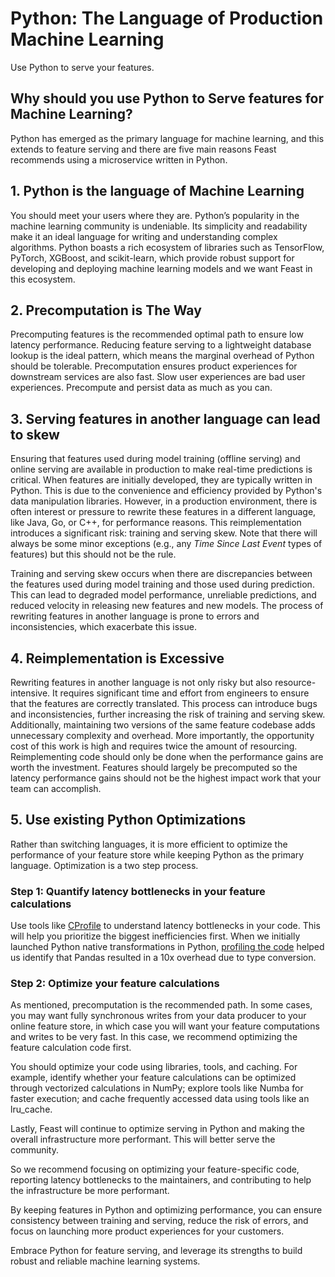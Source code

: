 # Python: The Language of Production Machine Learning

Use Python to serve your features.


## Why should you use Python to Serve features for Machine Learning? 
Python has emerged as the primary language for machine learning, and this extends to feature serving and there are five main reasons Feast recommends using a microservice written in Python.

## 1. Python is the language of Machine Learning

You should meet your users where they are. Python’s popularity in the machine learning community is undeniable. Its simplicity and readability make it an ideal language for writing and understanding complex algorithms. Python boasts a rich ecosystem of libraries such as TensorFlow, PyTorch, XGBoost, and scikit-learn, which provide robust support for developing and deploying machine learning models and we want Feast in this ecosystem.

## 2. Precomputation is The Way

Precomputing features is the recommended optimal path to ensure low latency performance. Reducing feature serving to a lightweight database lookup is the ideal pattern, which means the marginal overhead of Python should be tolerable. Precomputation ensures product experiences for downstream services are also fast. Slow user experiences are bad user experiences. Precompute and persist data as much as you can.

## 3. Serving features in another language can lead to skew
Ensuring that features used during model training (offline serving) and online serving are available in production to make real-time predictions is critical. When features are initially developed, they are typically written in Python. This is due to the convenience and efficiency provided by Python's data manipulation libraries. However, in a production environment, there is often interest or pressure to rewrite these features in a different language, like Java, Go, or C++, for performance reasons. This reimplementation introduces a significant risk: training and serving skew. Note that there will always be some minor exceptions (e.g., any *Time Since Last Event* types of features) but this should not be the rule.

Training and serving skew occurs when there are discrepancies between the features used during model training and those used during prediction. This can lead to degraded model performance, unreliable predictions, and reduced velocity in releasing new features and new models. The process of rewriting features in another language is prone to errors and inconsistencies, which exacerbate this issue.

## 4. Reimplementation is Excessive 

Rewriting features in another language is not only risky but also resource-intensive. It requires significant time and effort from engineers to ensure that the features are correctly translated. This process can introduce bugs and inconsistencies, further increasing the risk of training and serving skew. Additionally, maintaining two versions of the same feature codebase adds unnecessary complexity and overhead. More importantly, the opportunity cost of this work is high and requires twice the amount of resourcing. Reimplementing code should only be done when the performance gains are worth the investment. Features should largely be precomputed so the latency performance gains should not be the highest impact work that your team can accomplish.

## 5. Use existing Python Optimizations

Rather than switching languages, it is more efficient to optimize the performance of your feature store while keeping Python as the primary language. Optimization is a two step process.

### Step 1: Quantify latency bottlenecks in your feature calculations

Use tools like [CProfile](https://docs.python.org/3/library/profile.html) to understand latency bottlenecks in your code. This will help you prioritize the biggest inefficiencies first. When we initially launched Python native transformations in Python, [profiling the code](https://github.com/feast-dev/feast/issues/4207#issuecomment-2155754504) helped us identify that Pandas resulted in a 10x overhead due to type conversion.

### Step 2: Optimize your feature calculations

As mentioned, precomputation is the recommended path. In some cases, you may want fully synchronous writes from your data producer to your online feature store, in which case you will want your feature computations and writes to be very fast. In this case, we recommend optimizing the feature calculation code first. 

You should optimize your code using libraries, tools, and caching. For example, identify whether your feature calculations can be optimized through vectorized calculations in NumPy; explore tools like Numba for faster execution; and cache frequently accessed data using tools like an lru_cache.

Lastly, Feast will continue to optimize serving in Python and making the overall infrastructure more performant. This will better serve the community.

So we recommend focusing on optimizing your feature-specific code, reporting latency bottlenecks to the maintainers, and contributing to help the infrastructure be more performant.

By keeping features in Python and optimizing performance, you can ensure consistency between training and serving, reduce the risk of errors, and focus on launching more product experiences for your customers. 

Embrace Python for feature serving, and leverage its strengths to build robust and reliable machine learning systems.
